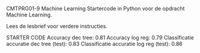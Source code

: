 CMTPRG01-9 Machine Learning
Startercode in Python voor de opdracht Machine Learning.

Lees de lesbrief voor verdere instructies.

STARTER CODE
Accuracy dec tree: 0.81
Accuracy log reg: 0.79
Classificatie accuratie dec tree (test): 0.83
Classificatie accuratie log reg (test): 0.86